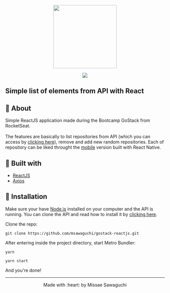 
<p align="center">
  <img width="200" src="http://sawastudio.me/fi44/gostack.png">
</p>
<p align="center">
  <img src="http://sawastudio.me/fi44/repositories-git.png">
</p>

<p align="center">
    <h2>Simple list of elements from API with React</h2>
</p>

## :pushpin: About
<p id="rocketshoes_about">
  Simple ReactJS application made during the Bootcamp GoStack from RocketSeat. <br></br>
  The features are basically to list repositories from API (which you can access by <a href="https://github.com/msawaguchi/gostack-nodejs">clicking here</a>), remove and add new random repositories. Each of repository can be liked throught the <a href="https://github.com/msawaguchi/gostack-reactnative">mobile</a> version built with React Native.
</p>

## :pushpin: Built with
<ul id="rocketshoes_techs">
    <li><a href="https://en.reactjs.org/">ReactJS</a></li> 
    <li><a href="https://github.com/axios/axios">Axios</a></li>
</ul>

## :pushpin: Installation
<p>
  Make sure your have <a href="https://nodejs.org/en/download/">Node.js</a> installed on your computer and the API is running. 
    You can clone the API and read how to install it by <a href="https://github.com/msawaguchi/gostack-nodejs">clicking here</a>.
</p>

<p id="rocketshoes_execute">Clone the repo:</p>

`git clone https://github.com/msawaguchi/gostack-reactjs.git`


<p>
    After entering inside the project directory, start Metro Bundler:
</p>

 `yarn`
 
 `yarn start`

And you're done!


<footer>
    <hr></hr>
<p align="center">
Made with :heart: by Missae Sawaguchi
</p>
</footer>
